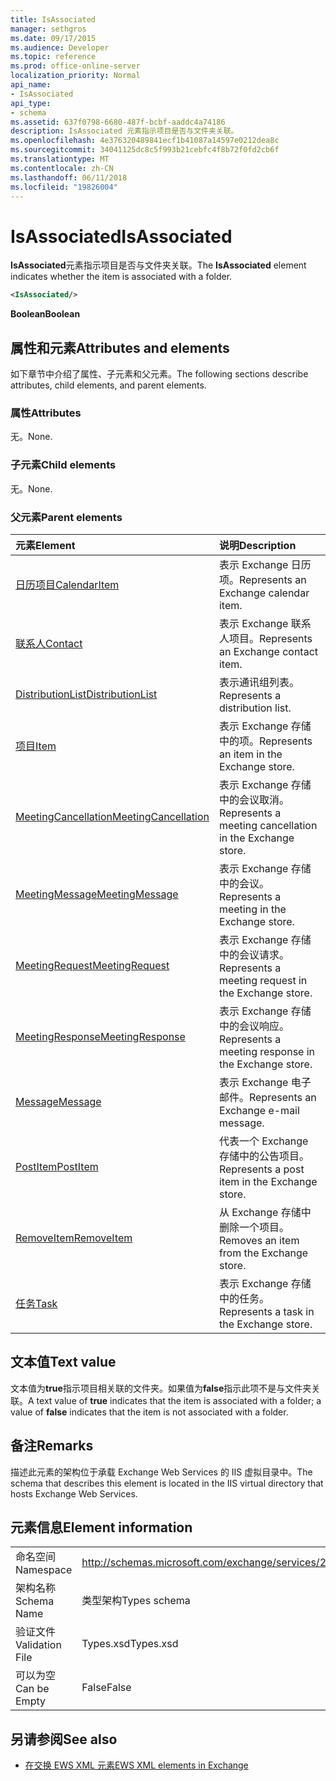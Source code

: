```yaml
---
title: IsAssociated
manager: sethgros
ms.date: 09/17/2015
ms.audience: Developer
ms.topic: reference
ms.prod: office-online-server
localization_priority: Normal
api_name:
- IsAssociated
api_type:
- schema
ms.assetid: 637f0798-6680-487f-bcbf-aaddc4a74186
description: IsAssociated 元素指示项目是否与文件夹关联。
ms.openlocfilehash: 4e376320489841ecf1b41087a14597e0212dea8c
ms.sourcegitcommit: 34041125dc8c5f993b21cebfc4f8b72f0fd2cb6f
ms.translationtype: MT
ms.contentlocale: zh-CN
ms.lasthandoff: 06/11/2018
ms.locfileid: "19826004"
---
```

# <a name="isassociated"></a><span data-ttu-id="83420-103">IsAssociated</span><span class="sxs-lookup"><span data-stu-id="83420-103">IsAssociated</span></span>

<span data-ttu-id="83420-104">**IsAssociated**元素指示项目是否与文件夹关联。</span><span class="sxs-lookup"><span data-stu-id="83420-104">The **IsAssociated** element indicates whether the item is associated with a folder.</span></span> 
  
```XML
<IsAssociated/>
```

 <span data-ttu-id="83420-105">**Boolean**</span><span class="sxs-lookup"><span data-stu-id="83420-105">**Boolean**</span></span>
## <a name="attributes-and-elements"></a><span data-ttu-id="83420-106">属性和元素</span><span class="sxs-lookup"><span data-stu-id="83420-106">Attributes and elements</span></span>

<span data-ttu-id="83420-107">如下章节中介绍了属性、子元素和父元素。</span><span class="sxs-lookup"><span data-stu-id="83420-107">The following sections describe attributes, child elements, and parent elements.</span></span>
  
### <a name="attributes"></a><span data-ttu-id="83420-108">属性</span><span class="sxs-lookup"><span data-stu-id="83420-108">Attributes</span></span>

<span data-ttu-id="83420-109">无。</span><span class="sxs-lookup"><span data-stu-id="83420-109">None.</span></span>
  
### <a name="child-elements"></a><span data-ttu-id="83420-110">子元素</span><span class="sxs-lookup"><span data-stu-id="83420-110">Child elements</span></span>

<span data-ttu-id="83420-111">无。</span><span class="sxs-lookup"><span data-stu-id="83420-111">None.</span></span>
  
### <a name="parent-elements"></a><span data-ttu-id="83420-112">父元素</span><span class="sxs-lookup"><span data-stu-id="83420-112">Parent elements</span></span>

|<span data-ttu-id="83420-113">**元素**</span><span class="sxs-lookup"><span data-stu-id="83420-113">**Element**</span></span>|<span data-ttu-id="83420-114">**说明**</span><span class="sxs-lookup"><span data-stu-id="83420-114">**Description**</span></span>|
|:-----|:-----|
|[<span data-ttu-id="83420-115">日历项目</span><span class="sxs-lookup"><span data-stu-id="83420-115">CalendarItem</span></span>](calendaritem.md) <br/> |<span data-ttu-id="83420-116">表示 Exchange 日历项。</span><span class="sxs-lookup"><span data-stu-id="83420-116">Represents an Exchange calendar item.</span></span>  <br/> |
|[<span data-ttu-id="83420-117">联系人</span><span class="sxs-lookup"><span data-stu-id="83420-117">Contact</span></span>](contact.md) <br/> |<span data-ttu-id="83420-118">表示 Exchange 联系人项目。</span><span class="sxs-lookup"><span data-stu-id="83420-118">Represents an Exchange contact item.</span></span>  <br/> |
|[<span data-ttu-id="83420-119">DistributionList</span><span class="sxs-lookup"><span data-stu-id="83420-119">DistributionList</span></span>](distributionlist.md) <br/> |<span data-ttu-id="83420-120">表示通讯组列表。</span><span class="sxs-lookup"><span data-stu-id="83420-120">Represents a distribution list.</span></span>  <br/> |
|[<span data-ttu-id="83420-121">项目</span><span class="sxs-lookup"><span data-stu-id="83420-121">Item</span></span>](item.md) <br/> |<span data-ttu-id="83420-122">表示 Exchange 存储中的项。</span><span class="sxs-lookup"><span data-stu-id="83420-122">Represents an item in the Exchange store.</span></span>  <br/> |
|[<span data-ttu-id="83420-123">MeetingCancellation</span><span class="sxs-lookup"><span data-stu-id="83420-123">MeetingCancellation</span></span>](meetingcancellation.md) <br/> |<span data-ttu-id="83420-124">表示 Exchange 存储中的会议取消。</span><span class="sxs-lookup"><span data-stu-id="83420-124">Represents a meeting cancellation in the Exchange store.</span></span>  <br/> |
|[<span data-ttu-id="83420-125">MeetingMessage</span><span class="sxs-lookup"><span data-stu-id="83420-125">MeetingMessage</span></span>](meetingmessage.md) <br/> |<span data-ttu-id="83420-126">表示 Exchange 存储中的会议。</span><span class="sxs-lookup"><span data-stu-id="83420-126">Represents a meeting in the Exchange store.</span></span>  <br/> |
|[<span data-ttu-id="83420-127">MeetingRequest</span><span class="sxs-lookup"><span data-stu-id="83420-127">MeetingRequest</span></span>](meetingrequest.md) <br/> |<span data-ttu-id="83420-128">表示 Exchange 存储中的会议请求。</span><span class="sxs-lookup"><span data-stu-id="83420-128">Represents a meeting request in the Exchange store.</span></span>  <br/> |
|[<span data-ttu-id="83420-129">MeetingResponse</span><span class="sxs-lookup"><span data-stu-id="83420-129">MeetingResponse</span></span>](meetingresponse.md) <br/> |<span data-ttu-id="83420-130">表示 Exchange 存储中的会议响应。</span><span class="sxs-lookup"><span data-stu-id="83420-130">Represents a meeting response in the Exchange store.</span></span>  <br/> |
|[<span data-ttu-id="83420-131">Message</span><span class="sxs-lookup"><span data-stu-id="83420-131">Message</span></span>](message-ex15websvcsotherref.md) <br/> |<span data-ttu-id="83420-132">表示 Exchange 电子邮件。</span><span class="sxs-lookup"><span data-stu-id="83420-132">Represents an Exchange e-mail message.</span></span>  <br/> |
|[<span data-ttu-id="83420-133">PostItem</span><span class="sxs-lookup"><span data-stu-id="83420-133">PostItem</span></span>](postitem.md) <br/> |<span data-ttu-id="83420-134">代表一个 Exchange 存储中的公告项目。</span><span class="sxs-lookup"><span data-stu-id="83420-134">Represents a post item in the Exchange store.</span></span>  <br/> |
|[<span data-ttu-id="83420-135">RemoveItem</span><span class="sxs-lookup"><span data-stu-id="83420-135">RemoveItem</span></span>](removeitem.md) <br/> |<span data-ttu-id="83420-136">从 Exchange 存储中删除一个项目。</span><span class="sxs-lookup"><span data-stu-id="83420-136">Removes an item from the Exchange store.</span></span>  <br/> |
|[<span data-ttu-id="83420-137">任务</span><span class="sxs-lookup"><span data-stu-id="83420-137">Task</span></span>](task.md) <br/> |<span data-ttu-id="83420-138">表示 Exchange 存储中的任务。</span><span class="sxs-lookup"><span data-stu-id="83420-138">Represents a task in the Exchange store.</span></span>  <br/> |
   
## <a name="text-value"></a><span data-ttu-id="83420-139">文本值</span><span class="sxs-lookup"><span data-stu-id="83420-139">Text value</span></span>

<span data-ttu-id="83420-140">文本值为**true**指示项目相关联的文件夹。如果值为**false**指示此项不是与文件夹关联。</span><span class="sxs-lookup"><span data-stu-id="83420-140">A text value of **true** indicates that the item is associated with a folder; a value of **false** indicates that the item is not associated with a folder.</span></span> 
  
## <a name="remarks"></a><span data-ttu-id="83420-141">备注</span><span class="sxs-lookup"><span data-stu-id="83420-141">Remarks</span></span>

<span data-ttu-id="83420-142">描述此元素的架构位于承载 Exchange Web Services 的 IIS 虚拟目录中。</span><span class="sxs-lookup"><span data-stu-id="83420-142">The schema that describes this element is located in the IIS virtual directory that hosts Exchange Web Services.</span></span>
  
## <a name="element-information"></a><span data-ttu-id="83420-143">元素信息</span><span class="sxs-lookup"><span data-stu-id="83420-143">Element information</span></span>

|||
|:-----|:-----|
|<span data-ttu-id="83420-144">命名空间</span><span class="sxs-lookup"><span data-stu-id="83420-144">Namespace</span></span>  <br/> |http://schemas.microsoft.com/exchange/services/2006/types  <br/> |
|<span data-ttu-id="83420-145">架构名称</span><span class="sxs-lookup"><span data-stu-id="83420-145">Schema Name</span></span>  <br/> |<span data-ttu-id="83420-146">类型架构</span><span class="sxs-lookup"><span data-stu-id="83420-146">Types schema</span></span>  <br/> |
|<span data-ttu-id="83420-147">验证文件</span><span class="sxs-lookup"><span data-stu-id="83420-147">Validation File</span></span>  <br/> |<span data-ttu-id="83420-148">Types.xsd</span><span class="sxs-lookup"><span data-stu-id="83420-148">Types.xsd</span></span>  <br/> |
|<span data-ttu-id="83420-149">可以为空</span><span class="sxs-lookup"><span data-stu-id="83420-149">Can be Empty</span></span>  <br/> |<span data-ttu-id="83420-150">False</span><span class="sxs-lookup"><span data-stu-id="83420-150">False</span></span>  <br/> |
   
## <a name="see-also"></a><span data-ttu-id="83420-151">另请参阅</span><span class="sxs-lookup"><span data-stu-id="83420-151">See also</span></span>



- [<span data-ttu-id="83420-152">在交换 EWS XML 元素</span><span class="sxs-lookup"><span data-stu-id="83420-152">EWS XML elements in Exchange</span></span>](ews-xml-elements-in-exchange.md)

